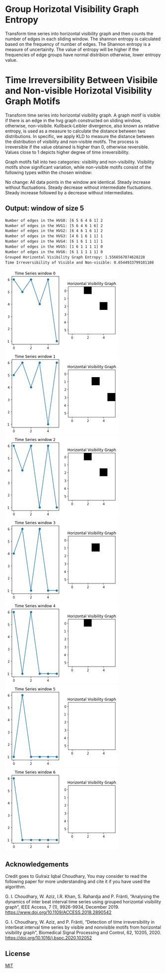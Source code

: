 # Group Horizotal Visibility Graph Entropy
Transform time series into horizontal visibility graph and then counts the number of edges in each sliding window. The shannon entropy is calculated based on the frequency of number of edges. The Shannon entropy is a measure of uncertainity. The value of entropy will be higher if the frequencies of edge groups have normal distribion otherwise, lower entropy value.

# Time Irreversibility Between Visibile and Non-visible Horizotal Visibility Graph Motifs
Transform time series into horizontal visibility graph. A graph motif is visible if there is an edge in the hvg graph constructed on sliding window, otherwise, non-visibile. Kullback-Leibler divergence, also known as relative entropy, is used as a measure to calculate the distance between two
distributions. In specific, we apply KLD to measure the distance between the distribution of visibility and non-visible motifs. The process is irreversible if the value obtained is higher than
0, otherwise reversible. Values close to 1 depicts higher degree of time irreversibility.

Graph motifs fall into two categories: visibility and non-visibility. Visibility motifs show significant variation, while non-visible motifs consist of the following types within the chosen window:

No change: All data points in the window are identical.
Steady increase without fluctuations.
Steady decrease without intermediate fluctuations.
Steady increase followed by a decrease without intermediates.


## Output: window of size 5
```bash
Number of edges in the HVG0: [6 5 6 4 6 1] 2
Number of edges in the HVG1: [5 6 4 6 1 6] 2
Number of edges in the HVG2: [6 4 6 1 6 1] 2
Number of edges in the HVG3: [4 6 1 6 1 1] 1
Number of edges in the HVG4: [6 1 6 1 1 1] 1
Number of edges in the HVG5: [1 6 1 1 1 1] 0
Number of edges in the HVG6: [6 1 1 1 1 1] 0
Grouped Horizontal Visibility Graph Entropy: 1.5566567074628228
Time Irreversibility of Visible and Non-visible: 0.6544933799101108
```

!["Number of edges in the HVG 0"](https://github.com/gulraizchoudhary/horizontal-visibility-graph-entropy/blob/main/img/Figure_w5_0.png)
!["Number of edges in the HVG 1"](https://github.com/gulraizchoudhary/horizontal-visibility-graph-entropy/blob/main/img/Figure_w5_1.png)
!["Number of edges in the HVG 2"](https://github.com/gulraizchoudhary/horizontal-visibility-graph-entropy/blob/main/img/Figure_w5_2.png)
!["Number of edges in the HVG 0"](https://github.com/gulraizchoudhary/horizontal-visibility-graph-entropy/blob/main/img/Figure_w5_3.png)
!["Number of edges in the HVG 1"](https://github.com/gulraizchoudhary/horizontal-visibility-graph-entropy/blob/main/img/Figure_w5_4.png)
!["Number of edges in the HVG 2"](https://github.com/gulraizchoudhary/horizontal-visibility-graph-entropy/blob/main/img/Figure_w5_5.png)
!["Number of edges in the HVG 2"](https://github.com/gulraizchoudhary/horizontal-visibility-graph-entropy/blob/main/img/Figure_w5_6.png)

## Acknowledgements
Credit goes to Gulraiz Iqbal Choudhary, You may consider to read the following paper for more understanding and cite it if you have used the algorithm. 


G. I. Choudhary, W. Aziz, I.R. Khan, S. Rahardja and P. Fränti, 
“Analysing the dynamics of inter beat interval time series using grouped horizontal visibility graph”, 
IEEE Access, 7 (1), 9926-9934, December 2019. https://www.doi.org/10.1109/ACCESS.2018.2890542


G. I. Choudhary, W. Aziz, and P. Fränti, 
“Detection of time irreversibility in interbeat interval time series by visible and nonvisible motifs from horizontal visibility graph”, 
Biomedical Signal Processing and Control, 62, 10205, 2020. https://doi.org/10.1016/j.bspc.2020.102052


## License
[MIT](https://choosealicense.com/licenses/mit/)

